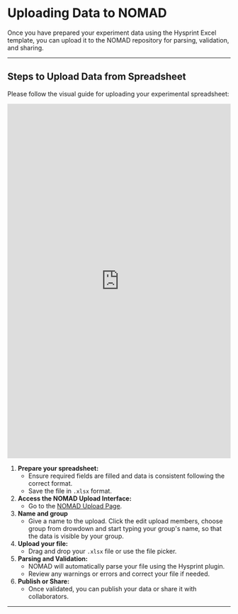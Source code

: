 # Uploading Data to NOMAD

Once you have prepared your experiment data using the Hysprint Excel template, you can upload it to the NOMAD repository for parsing, validation, and sharing.

---

## Steps to Upload Data from Spreadsheet
Please follow the visual guide for uploading your experimental spreadsheet:

<iframe src="https://scribehow.com/embed/How_to_Work_on_the_HZB_Nomad_Oasis__bRbhHOaCR2S3dBIeQLYw8A" width="100%" height="800" allow="fullscreen" style="aspect-ratio: 1 / 1; border: 0; min-height: 480px"></iframe>

1. **Prepare your spreadsheet:**
   - Ensure required fields are filled and data is consistent following the correct format.
   - Save the file in `.xlsx` format.
2. **Access the NOMAD Upload Interface:**
   - Go to the [NOMAD Upload Page](https://nomad-lab.eu/prod/v1/staging/gui/upload).
3. **Name and group**
   - Give a name to the upload. Click the edit upload members, choose group from drowdown and start typing your group's name, so that the data is visible by your group.
4. **Upload your file:**
   - Drag and drop your `.xlsx` file or use the file picker.
5. **Parsing and Validation:**
   - NOMAD will automatically parse your file using the Hysprint plugin.
   - Review any warnings or errors and correct your file if needed.
6. **Publish or Share:**
   - Once validated, you can publish your data or share it with collaborators.

---





